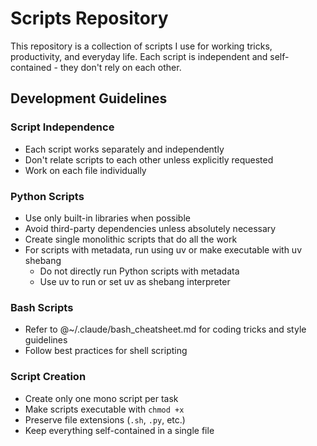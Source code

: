 # Scripts Repository

This repository is a collection of scripts I use for working tricks, productivity, and everyday life. Each script is independent and self-contained - they don't rely on each other.

## Development Guidelines

### Script Independence
- Each script works separately and independently
- Don't relate scripts to each other unless explicitly requested
- Work on each file individually

### Python Scripts
- Use only built-in libraries when possible
- Avoid third-party dependencies unless absolutely necessary
- Create single monolithic scripts that do all the work
- For scripts with metadata, run using uv or make executable with uv shebang
  - Do not directly run Python scripts with metadata
  - Use uv to run or set uv as shebang interpreter

### Bash Scripts
- Refer to @~/.claude/bash_cheatsheet.md for coding tricks and style guidelines
- Follow best practices for shell scripting

### Script Creation
- Create only one mono script per task
- Make scripts executable with `chmod +x`
- Preserve file extensions (`.sh`, `.py`, etc.)
- Keep everything self-contained in a single file